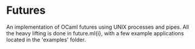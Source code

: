 Futures
=======

An implementation of OCaml futures using UNIX processes and pipes. All the heavy lifting is done in future.ml{i}, with a few example applications located in the 'examples' folder.